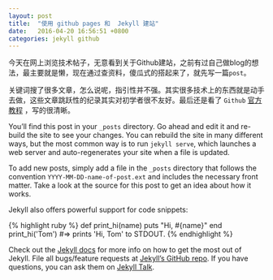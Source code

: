 ```yaml
---
layout: post
title:  "使用 github pages 和  Jekyll 建站"
date:   2016-04-20 16:56:51 +0800
categories: jekyll github
---
```


今天在网上浏览技术帖子，无意看到关于Github建站，之前有过自己做blog的想法，最主要就是懒，现在通过查资料，傻瓜式的搭起来了，就先写一篇`post`。

关键词搜了很多文章，怎么说呢，指引性并不强。其实很多技术上的东西就是动手去做，这些文章跳跃性的纪录其实对初学者很不友好。最后还是看了 `Github` [官方教程] ，写的很清晰。



You’ll find this post in your `_posts` directory. Go ahead and edit it and re-build the site to see your changes. You can rebuild the site in many different ways, but the most common way is to run `jekyll serve`, which launches a web server and auto-regenerates your site when a file is updated.

To add new posts, simply add a file in the `_posts` directory that follows the convention `YYYY-MM-DD-name-of-post.ext` and includes the necessary front matter. Take a look at the source for this post to get an idea about how it works.

Jekyll also offers powerful support for code snippets:

{% highlight ruby %}
def print_hi(name)
  puts "Hi, #{name}"
end
print_hi('Tom')
#=> prints 'Hi, Tom' to STDOUT.
{% endhighlight %}

Check out the [Jekyll docs][jekyll-docs] for more info on how to get the most out of Jekyll. File all bugs/feature requests at [Jekyll’s GitHub repo][jekyll-gh]. If you have questions, you can ask them on [Jekyll Talk][jekyll-talk].

[官方教程]: https://pages.github.com
[jekyll-docs]: http://jekyllrb.com/docs/home
[jekyll-gh]:   https://github.com/jekyll/jekyll
[jekyll-talk]: https://talk.jekyllrb.com/

